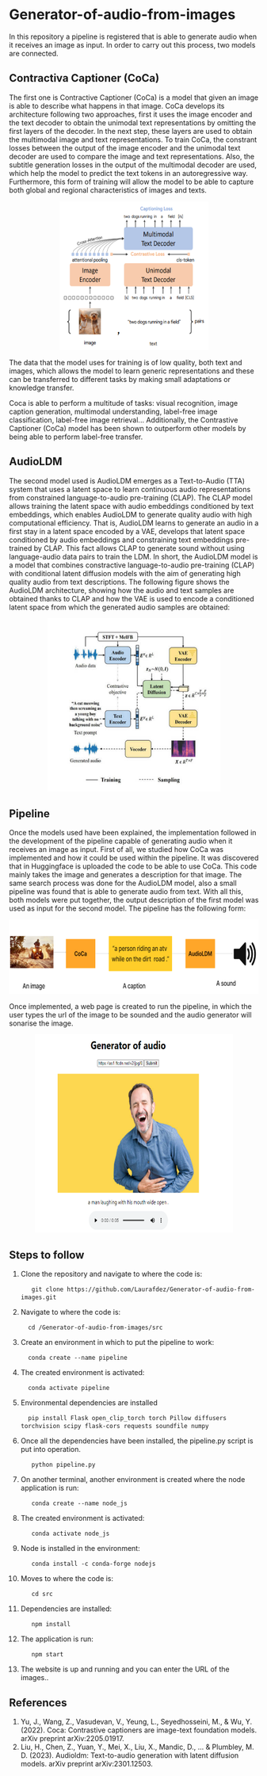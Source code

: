 
# Generator-of-audio-from-images

In this repository a pipeline is registered that is able to generate audio when it receives an image as input. In order to carry out this process, two models are connected.  

## Contractiva Captioner (CoCa)

The first one is Contractive Captioner (CoCa) is a model that given an image is able to describe what happens in that image. CoCa develops its architecture following two approaches, first it uses the image encoder and the text decoder to obtain the unimodal text representations by omitting the first layers of the decoder. In the next step, these layers are used to obtain the multimodal image and text representations. To train CoCa, the constrant losses between the output of the image encoder and the unimodal text decoder are used to compare the image and text representations. Also, the subtitle generation losses in the output of the multimodal decoder are used, which help the model to predict the text tokens in an autoregressive way. Furthermore, this form of training will allow the model to be able to capture both global and regional characteristics of images and texts. 



<div align="center">
  <img src="public/assets/CoCa1.png" width="300" height="300" />
</div>


The data that the model uses for training is of low quality, both text and images, which allows the model to learn generic representations and these can be transferred to different tasks by making small adaptations or knowledge transfer.


Coca is able to perform a multitude of tasks: visual recognition, image caption generation, multimodal understanding, label-free image classification, label-free image retrieval... Additionally, the Contrastive Captioner (CoCa) model has been shown to outperform other models by being able to perform label-free transfer.

## AudioLDM
The second model used is AudioLDM emerges as a Text-to-Audio (TTA) system that uses a latent space to learn continuous audio representations from constrained language-to-audio pre-training (CLAP). The CLAP model allows training the latent space with audio embeddings conditioned by text embeddings, which enables AudioLDM to generate quality audio with high computational efficiency. That is, AudioLDM learns to generate an audio in a first stay in a latent space encoded by a VAE, develops that latent space conditioned by audio embeddings and constraining text embeddings pre-trained by CLAP. This fact allows CLAP to generate sound without using language-audio data pairs to train the LDM. In short, the AudioLDM model is a model that combines constractive language-to-audio pre-training (CLAP) with conditional latent diffusion models with the aim of generating high quality audio from text descriptions. The following figure shows the AudioLDM architecture, showing how the audio and text samples are obtained thanks to CLAP and how the VAE is used to encode a conditioned latent space from which the generated audio samples are obtained:
<div align="center">
  <img src="public/assets/audioldm1.jpg" width="350" height="350" />
</div>

## Pipeline

Once the models used have been explained, the implementation followed in the development of the pipeline capable of generating audio when it receives an image as input. First of all, we studied how CoCa was implemented and how it could be used within the pipeline. It was discovered that in Huggingface is uploaded the code to be able to use CoCa. This code mainly takes the image and generates a description for that image. The same search process was done for the AudioLDM model, also a small pipeline was found that is able to generate audio from text. With all this, both models were put together, the output description of the first model was used as input for the second model. The pipeline has the following form:

<div align="center">
  <img src="public/assets/pipeline.py.png"  height="150"  />
</div>

Once implemented, a web page is created to run the pipeline, in which the user types the url of the image to be sounded and the audio generator will sonarise the image.


<div align="center">
  <img src="public/assets/pipeline2.png" width="400" height="400" />
</div>

## Steps to follow
1. Clone the repository and navigate to where the code is:
   ```console
      git clone https://github.com/Laurafdez/Generator-of-audio-from-images.git
      ```
2. Navigate to where the code is:
   ```console
     cd /Generator-of-audio-from-images/src
      ```
       
2. Create an environment in which to put the pipeline to work:
   ```console
     conda create --name pipeline
     ```
3. The created environment is activated:
   ```console
     conda activate pipeline
     ```
4. Environmental dependencies are installed
   ```console
     pip install Flask open_clip_torch torch Pillow diffusers torchvision scipy flask-cors requests soundfile numpy
     ```
5. Once all the dependencies have been installed, the pipeline.py script is put into operation.
    ```console
       python pipeline.py
   ```

6. On another terminal, another environment is created where the node application is run:
    ```console
       conda create --name node_js
   ```
7. The created environment is activated:

    ```console
       conda activate node_js
   ```
8.  Node is installed in the environment:

    ```console
       conda install -c conda-forge nodejs
    ```
9.  Moves to where the code is:

    ```console
       cd src
    ```
10. Dependencies are installed:
    ```console
       npm install
    ```
11. The application is run:
    ```console
       npm start
    ```
12. The website is up and running and you can enter the URL of the images..

## References

1. Yu, J., Wang, Z., Vasudevan, V., Yeung, L., Seyedhosseini, M., & Wu, Y. (2022). Coca: Contrastive captioners are image-text foundation models. arXiv preprint arXiv:2205.01917.
2. Liu, H., Chen, Z., Yuan, Y., Mei, X., Liu, X., Mandic, D., ... & Plumbley, M. D. (2023). Audioldm: Text-to-audio generation with latent diffusion models. arXiv preprint arXiv:2301.12503.
